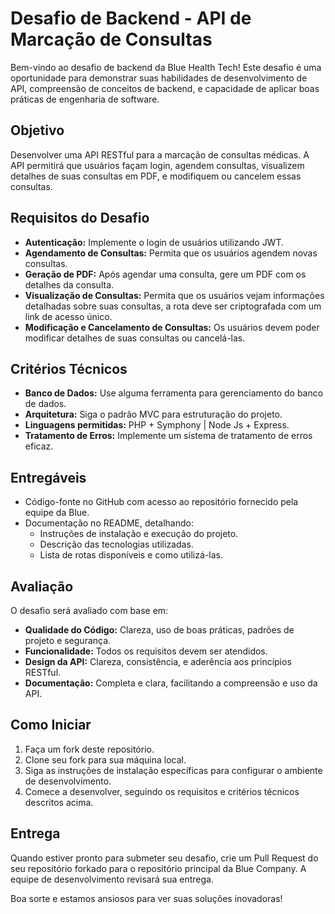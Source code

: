 # Desafio de Backend - API de Marcação de Consultas

Bem-vindo ao desafio de backend da Blue Health Tech! Este desafio é uma oportunidade para demonstrar suas habilidades de desenvolvimento de API, compreensão de conceitos de backend, e capacidade de aplicar boas práticas de engenharia de software.

## Objetivo

Desenvolver uma API RESTful para a marcação de consultas médicas. A API permitirá que usuários façam login, agendem consultas, visualizem detalhes de suas consultas em PDF, e modifiquem ou cancelem essas consultas.

## Requisitos do Desafio

- **Autenticação:** Implemente o login de usuários utilizando JWT.
- **Agendamento de Consultas:** Permita que os usuários agendem novas consultas.
- **Geração de PDF:** Após agendar uma consulta, gere um PDF com os detalhes da consulta.
- **Visualização de Consultas:** Permita que os usuários vejam informações detalhadas sobre suas consultas, a rota deve ser criptografada com um link de acesso único.
- **Modificação e Cancelamento de Consultas:** Os usuários devem poder modificar detalhes de suas consultas ou cancelá-las.

## Critérios Técnicos

- **Banco de Dados:** Use alguma ferramenta para gerenciamento do banco de dados.
- **Arquitetura:** Siga o padrão MVC para estruturação do projeto.
- **Linguagens permitidas:** PHP + Symphony | Node Js + Express.
- **Tratamento de Erros:** Implemente um sistema de tratamento de erros eficaz.

## Entregáveis

- Código-fonte no GitHub com acesso ao repositório fornecido pela equipe da Blue.
- Documentação no README, detalhando:
  - Instruções de instalação e execução do projeto.
  - Descrição das tecnologias utilizadas.
  - Lista de rotas disponíveis e como utilizá-las.

## Avaliação

O desafio será avaliado com base em:

- **Qualidade do Código:** Clareza, uso de boas práticas, padrões de projeto e segurança.
- **Funcionalidade:** Todos os requisitos devem ser atendidos.
- **Design da API:** Clareza, consistência, e aderência aos princípios RESTful.
- **Documentação:** Completa e clara, facilitando a compreensão e uso da API.

## Como Iniciar

1. Faça um fork deste repositório.
2. Clone seu fork para sua máquina local.
3. Siga as instruções de instalação específicas para configurar o ambiente de desenvolvimento.
4. Comece a desenvolver, seguindo os requisitos e critérios técnicos descritos acima.

## Entrega

Quando estiver pronto para submeter seu desafio, crie um Pull Request do seu repositório forkado para o repositório principal da Blue Company. A equipe de desenvolvimento revisará sua entrega.

Boa sorte e estamos ansiosos para ver suas soluções inovadoras!
